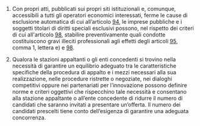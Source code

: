 1. Con propri atti, pubblicati sui propri siti istituzionali e, comunque, accessibili a tutti gli operatori economici interessati, ferme le cause di esclusione automatica di cui all’articolo [94](/index.html?article=articolo-94&version=1), le imprese pubbliche e i soggetti titolari di diritti speciali esclusivi possono, nel rispetto dei criteri di cui all'articolo [98](/index.html?article=articolo-98&version=1), stabilire preventivamente quali condotte costituiscono gravi illeciti professionali agli effetti degli articoli [95](/index.html?article=articolo-95&version=1), comma 1, lettera e) e [98](/index.html?article=articolo-98&version=1).

2. Qualora le stazioni appaltanti o gli enti concedenti si trovino nella necessità di garantire un equilibrio adeguato tra le caratteristiche specifiche della procedura di appalto e i mezzi necessari alla sua realizzazione, nelle procedure ristrette o negoziate, nei dialoghi competitivi oppure nei partenariati per l’innovazione possono definire norme e criteri oggettivi che rispecchino tale necessità e consentano alla stazione appaltante o all’ente concedente di ridurre il numero di candidati che saranno invitati a presentare un’offerta. Il numero dei candidati prescelti tiene conto dell’esigenza di garantire una adeguata concorrenza.
